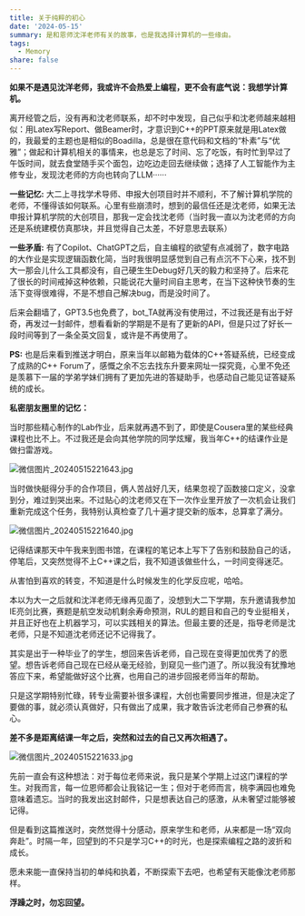 ```yaml
---
title: 关于纯粹的初心
date: '2024-05-15'
summary: 是和恩师沈洋老师有关的故事，也是我选择计算机的一些缘由。
tags:
  - Memory
share: false
---
```


**如果不是遇见沈洋老师，我或许不会热爱上编程，更不会有底气说：我想学计算机。**

离开经管之后，没有再和沈老师联系，却不时中发现，自己似乎和沈老师越来越相似：用Latex写Report、做Beamer时，才意识到C++的PPT原来就是用Latex做的，我最爱的主题也是相似的Boadilla，总是很在意代码和文档的“朴素”与“优雅”；做起和计算机相关的事情来，也总是忘了时间、忘了吃饭，有时忙到早过了午饭时间，就去食堂随手买个面包，边吃边走回去继续做；选择了人工智能作为主修专业，发现沈老师的方向也转向了LLM······

**一些记忆:** 大二上寻找学术导师、申报大创项目时并不顺利，不了解计算机学院的老师，不懂得该如何联系。心里有些崩溃时，想到的最信任还是沈老师，如果无法申报计算机学院的大创项目，那我一定会找沈老师（当时我一直以为沈老师的方向还是系统建模仿真那块，并且觉得自己太差，不好意思去联系）

**一些矛盾:** 有了Copilot、ChatGPT之后，自主编程的欲望有点减弱了，数字电路的大作业是实现逻辑函数化简，当时我很明显感觉到自己有点沉不下心来，找不到大一那会儿什么工具都没有，自己硬生生Debug好几天的毅力和坚持了。后来花了很长的时间戒掉这种依赖，只能说花大量时间自主思考，在当下这种快节奏的生活下变得很难得，不是不想自己解决bug，而是没时间了。

后来会翻墙了，GPT3.5也免费了，bot_TA就再没有使用过，不过我还是有出于好奇，再发过一封邮件，想看看新的学期是不是有了更新的API，但是只过了好长一段时间等到了一条全英文回复，或许是不再使用了。

**PS:** 也是后来看到推送才明白，原来当年以邮箱为载体的C++答疑系统，已经变成了成熟的C++ Forum了，感慨之余不忘去找东升要来网址一探究竟，心里不免还是羡慕下一届的学弟学妹们拥有了更加先进的答疑助手，也感动自己能见证答疑系统的成长。

**私密朋友圈里的记忆：**

当时那些精心制作的Lab作业，后来就再遇不到了，即使是Cousera里的某些经典课程也比不上。不过我还是会向其他学院的同学炫耀，我当年C++的结课作业是做扫雷游戏。

![微信图片_20240515221643.jpg](微信图片_20240515221643.jpg)

当时做快艇得分手的合作项目，俩人苦战好几天，结果忽视了函数接口定义，没拿到分，难过到哭出来。不过贴心的沈老师又在下一次作业里开放了一次机会让我们重新完成这个任务，我特别认真检查了几十遍才提交新的版本，总算拿了满分。

![微信图片_20240515221640.jpg](微信图片_20240515221640.jpg)

记得结课那天中午我来到图书馆，在课程的笔记本上写下了告别和鼓励自己的话，停笔后，又突然觉得不上C++课之后，我不知道该做些什么，一时间变得迷茫。

从害怕到喜欢的转变，不知道是什么时候发生的化学反应呢，哈哈。

本以为大一之后就和沈洋老师无缘再见面了，没想到大二下学期，东升邀请我参加IE亮剑比赛，赛题是航空发动机剩余寿命预测，RUL的题目和自己的专业挺相关，并且正好也在上机器学习，可以实践相关的算法。但最主要的还是，指导老师是沈老师，只是不知道沈老师还记不记得我了。

其实是出于一种毕业了的学生，想回来告诉老师，自己现在变得更加优秀了的愿望。想告诉老师自己现在已经从毫无经验，到窥见一些门道了。所以我没有犹豫地答应下来，希望能做好这个比赛，也用自己的进步回报老师当年的帮助。

只是这学期特别忙碌，转专业需要补很多课程，大创也需要同步推进，但是决定了要做的事，就必须认真做好，只有做出了成果，我才敢告诉沈老师自己参赛的私心。

**差不多是距离结课一年之后，突然和过去的自己又再次相遇了。**

![微信图片_20240515221633.jpg](微信图片_20240515221633.jpg)

先前一直会有这种想法：对于每位老师来说，我只是某个学期上过这门课程的学生。对我而言，每一位恩师都会让我铭记一生；但对于老师而言，桃李满园也难免意味着遗忘。当时的我发出这封邮件，只是想表达自己的感激，从未奢望过能够被记得。

但是看到这篇推送时，突然觉得十分感动，原来学生和老师，从来都是一场“双向奔赴”。时隔一年，回望到的不只是学习C++的时光，也是探索编程之路的波折和成长。

愿未来能一直保持当初的单纯和执着，不断探索下去吧，也希望有天能像沈老师那样。

**浮躁之时，勿忘回望。**